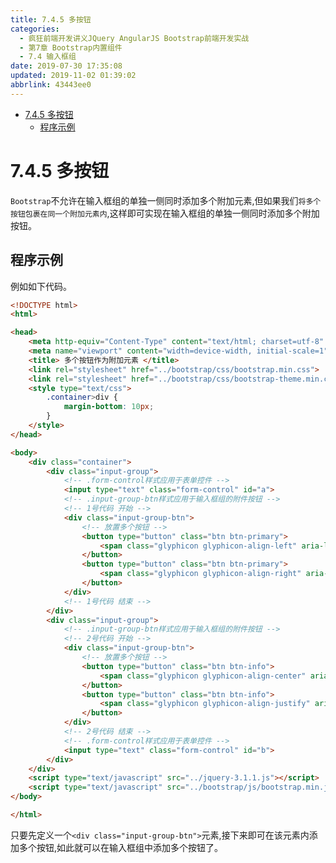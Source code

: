 ```yaml
---
title: 7.4.5 多按钮
categories: 
  - 疯狂前端开发讲义JQuery AngularJS Bootstrap前端开发实战
  - 第7章 Bootstrap内置组件
  - 7.4 输入框组
date: 2019-07-30 17:35:08
updated: 2019-11-02 01:39:02
abbrlink: 43443ee0
---
```

- [7.4.5 多按钮](/ReadingNotes/43443ee0/#7-4-5-多按钮)
    - [程序示例](/ReadingNotes/43443ee0/#程序示例)

<!--more-->
<script src="https://cdn.bootcss.com/jquery/3.4.0/jquery.slim.min.js"></script>
<script>$(document).ready(function () {$(".post-body > ul:nth-child(1)").hide();});</script>

<!--end-->
<!--SSTStart-->
# 7.4.5 多按钮 #
`Bootstrap`不允许在输入框组的单独一侧同时添加多个附加元素,但如果我们`将多个按钮包裹在同一个附加元素内`,这样即可实现在输入框组的单独一侧同时添加多个附加按钮。
<!--SSTStop-->
## 程序示例 ##
例如如下代码。
```html
<!DOCTYPE html>
<html>

<head>
	<meta http-equiv="Content-Type" content="text/html; charset=utf-8" />
	<meta name="viewport" content="width=device-width, initial-scale=1">
	<title> 多个按钮作为附加元素 </title>
	<link rel="stylesheet" href="../bootstrap/css/bootstrap.min.css">
	<link rel="stylesheet" href="../bootstrap/css/bootstrap-theme.min.css">
	<style type="text/css">
		.container>div {
			margin-bottom: 10px;
		}
	</style>
</head>

<body>
	<div class="container">
		<div class="input-group">
			<!-- .form-control样式应用于表单控件 -->
			<input type="text" class="form-control" id="a">
			<!-- .input-group-btn样式应用于输入框组的附件按钮 -->
			<!-- 1号代码 开始 -->
			<div class="input-group-btn">
				<!-- 放置多个按钮 -->
				<button type="button" class="btn btn-primary">
					<span class="glyphicon glyphicon-align-left" aria-label="左对齐"></span>
				</button>
				<button type="button" class="btn btn-primary">
					<span class="glyphicon glyphicon-align-right" aria-label="右对齐"></span>
				</button>
			</div>
			<!-- 1号代码 结束 -->
		</div>
		<div class="input-group">
			<!-- .input-group-btn样式应用于输入框组的附件按钮 -->
			<!-- 2号代码 开始 -->
			<div class="input-group-btn">
				<!-- 放置多个按钮 -->
				<button type="button" class="btn btn-info">
					<span class="glyphicon glyphicon-align-center" aria-label="居中对齐"></span>
				</button>
				<button type="button" class="btn btn-info">
					<span class="glyphicon glyphicon-align-justify" aria-label="两端对齐"></span>
				</button>
			</div>
			<!-- 2号代码 结束 -->
			<!-- .form-control样式应用于表单控件 -->
			<input type="text" class="form-control" id="b">
		</div>
	</div>
	<script type="text/javascript" src="../jquery-3.1.1.js"></script>
	<script type="text/javascript" src="../bootstrap/js/bootstrap.min.js"></script>
</body>

</html>
```
<!--SSTStart-->
只要先定义一个`<div class="input-group-btn">`元素,接下来即可在该元素内添加多个按钮,如此就可以在输入框组中添加多个按钮了。
<!--SSTStop-->

